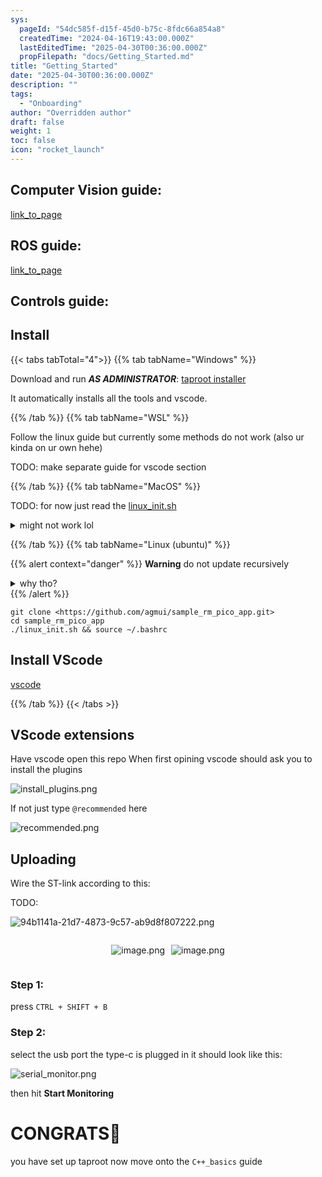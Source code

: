 ```yaml
---
sys:
  pageId: "54dc585f-d15f-45d0-b75c-8fdc66a854a8"
  createdTime: "2024-04-16T19:43:00.000Z"
  lastEditedTime: "2025-04-30T00:36:00.000Z"
  propFilepath: "docs/Getting_Started.md"
title: "Getting_Started"
date: "2025-04-30T00:36:00.000Z"
description: ""
tags:
  - "Onboarding"
author: "Overridden author"
draft: false
weight: 1
toc: false
icon: "rocket_launch"
---
```


## Computer Vision guide:

[link_to_page](86d45bc0-388b-4d26-8848-44f255f73d0e)

## ROS guide:

[link_to_page](3c76c1de-ec8f-46d6-8b0a-294005edc2d5)

## Controls guide:

## Install

{{< tabs tabTotal="4">}}
{{% tab tabName="Windows" %}}

Download and run _**AS ADMINISTRATOR**_: [taproot installer](https://github.com/Thornbots/TeachingFreshies/releases/tag/1.0)

It automatically installs all the tools and vscode.

{{% /tab %}}
{{% tab tabName="WSL" %}}

Follow the linux guide but currently some methods do not work (also ur kinda on ur own hehe)

TODO: make separate guide for vscode section

{{% /tab %}}
{{% tab tabName="MacOS" %}}

TODO: for now just read the [linux_init.sh](https://github.com/agmui/sample_rm_pico_app/blob/main/linux_init.sh)

<details>
<summary>might not work lol</summary>

`brew install libusb pkg-config`

Next install: [vscode](https://code.visualstudio.com/Download)

</details>

{{% /tab %}}
{{% tab tabName="Linux (ubuntu)" %}}

{{% alert context="danger" %}}
**Warning** do not update recursively
<details>
<summary>why tho?</summary>
There are some submodules that may go on for a while (like tinyusb) and I highly
recommend you don't need to get them.
If you want to see what submodules I update just look in `linux_init.sh`
</details>
{{% /alert %}}

```shell
git clone <https://github.com/agmui/sample_rm_pico_app.git>
cd sample_rm_pico_app
./linux_init.sh && source ~/.bashrc
```

## Install VScode

[vscode](https://code.visualstudio.com/Download)

{{% /tab %}}
{{< /tabs >}}

## VScode extensions

Have vscode open this repo
When first opining vscode should ask you to install the plugins

![install_plugins.png](https://prod-files-secure.s3.us-west-2.amazonaws.com/d518164a-d88e-44d1-a4ee-3adb3bd8bce0/89bd30f0-1825-4e77-867b-0a41ce370880/install_plugins.png?X-Amz-Algorithm=AWS4-HMAC-SHA256&X-Amz-Content-Sha256=UNSIGNED-PAYLOAD&X-Amz-Credential=ASIAZI2LB466TQJSHZ6S%2F20250615%2Fus-west-2%2Fs3%2Faws4_request&X-Amz-Date=20250615T131850Z&X-Amz-Expires=3600&X-Amz-Security-Token=IQoJb3JpZ2luX2VjEFoaCXVzLXdlc3QtMiJIMEYCIQDMvIL9W%2BMgFwfWLJcYxhpDbd5te7AYi%2F44By4eDIpeyAIhAJDDUOvsbhDKZ%2FvLwzz84vC85Sy961ROXTXD0%2B1ZZi1yKv8DCEMQABoMNjM3NDIzMTgzODA1IgxJNwSyoqcUsDSx0Ngq3AOKmLKvx6yOf%2Bi9Jvg03VF0bm7H7CmzML%2BzrwE8p7KTXAMIBMlhGcmJIyMrp%2Bh6%2BaFw683f13snyQMe5U2jYw61y9%2F9oNvwWoEAdZ1lfT17Jrj8Ndk6iIURLSD5XGNjwk%2BWk0ZPgRRj3lwrgXGGmAhYiyEJdEGLKhuTGJkCNqFovS1CnXsehoGLB9hgql%2FrAGOF%2BT5HBCCkb%2FakEaon64H6MdmvAWM6idft6t7Zq2RlUL6del5K4S7yZb%2BZo3Z0vzjW5K4qPEmHnEPehQCtLyf7kFshjwhOKXr6U48B4913diogLzUPgteot8g2cmwsPwWU9CiHoKwG9IJfY50scJMBHyuquDfytd4QAb9PqgQslliyquYpfxz54%2F%2FkKwVjTvzlO%2Bc6qZ%2BPcDimAClPtfdAJhNkmNvWaMm%2FGd6m6gUUvQ6Fsc%2FYbw1aImsE%2BnmvMI99gET8ClydXQxR5s38Q%2B%2FMtcwoksRR94eWnPSorPuWd3Fe186mMONtCB5dUWZ6ikAhW765ShzVLLj7iUO2s9qXXFMFSaYwt7qnVhnAOgvTLgW60vUfZkzoOiMcaEBxYYf%2B0sW9rrihO5rXFc1Hr26pT9M0gJeSxMypYCrbTiiD53tSKwwFtEusS%2FttXjCBpbrCBjqkAdbE1pijo5GxPyqs7elbyaTdE8xF%2B70jEl2nKSWsKBxa8bm64MKFY%2Fp9qlxOfdSmKUuaWn4fJ4hWLZ8h2ON7%2FtxPQitOYTXGVwA6%2B7xZ98KigkMgQxRybfTxB2N36dthDcBcKFWwftMulzj7wY0ttOQ%2FnsEvkwcXq%2FlrMQn9v7MxWj9lmUo5PsnZLgtXBccbLcph1lSSbBUaMrF%2FdwARaK23gsH%2B&X-Amz-Signature=daa2488092d86b9076ebdcd7df1d24fbcae2278ca5153375451dcc5ba6b50cfa&X-Amz-SignedHeaders=host&x-amz-checksum-mode=ENABLED&x-id=GetObject)

If not just type `@recommended` here  

![recommended.png](https://prod-files-secure.s3.us-west-2.amazonaws.com/d518164a-d88e-44d1-a4ee-3adb3bd8bce0/61e661e9-5d85-4dfc-be0d-8d2097a5e793/recommended.png?X-Amz-Algorithm=AWS4-HMAC-SHA256&X-Amz-Content-Sha256=UNSIGNED-PAYLOAD&X-Amz-Credential=ASIAZI2LB466TQJSHZ6S%2F20250615%2Fus-west-2%2Fs3%2Faws4_request&X-Amz-Date=20250615T131850Z&X-Amz-Expires=3600&X-Amz-Security-Token=IQoJb3JpZ2luX2VjEFoaCXVzLXdlc3QtMiJIMEYCIQDMvIL9W%2BMgFwfWLJcYxhpDbd5te7AYi%2F44By4eDIpeyAIhAJDDUOvsbhDKZ%2FvLwzz84vC85Sy961ROXTXD0%2B1ZZi1yKv8DCEMQABoMNjM3NDIzMTgzODA1IgxJNwSyoqcUsDSx0Ngq3AOKmLKvx6yOf%2Bi9Jvg03VF0bm7H7CmzML%2BzrwE8p7KTXAMIBMlhGcmJIyMrp%2Bh6%2BaFw683f13snyQMe5U2jYw61y9%2F9oNvwWoEAdZ1lfT17Jrj8Ndk6iIURLSD5XGNjwk%2BWk0ZPgRRj3lwrgXGGmAhYiyEJdEGLKhuTGJkCNqFovS1CnXsehoGLB9hgql%2FrAGOF%2BT5HBCCkb%2FakEaon64H6MdmvAWM6idft6t7Zq2RlUL6del5K4S7yZb%2BZo3Z0vzjW5K4qPEmHnEPehQCtLyf7kFshjwhOKXr6U48B4913diogLzUPgteot8g2cmwsPwWU9CiHoKwG9IJfY50scJMBHyuquDfytd4QAb9PqgQslliyquYpfxz54%2F%2FkKwVjTvzlO%2Bc6qZ%2BPcDimAClPtfdAJhNkmNvWaMm%2FGd6m6gUUvQ6Fsc%2FYbw1aImsE%2BnmvMI99gET8ClydXQxR5s38Q%2B%2FMtcwoksRR94eWnPSorPuWd3Fe186mMONtCB5dUWZ6ikAhW765ShzVLLj7iUO2s9qXXFMFSaYwt7qnVhnAOgvTLgW60vUfZkzoOiMcaEBxYYf%2B0sW9rrihO5rXFc1Hr26pT9M0gJeSxMypYCrbTiiD53tSKwwFtEusS%2FttXjCBpbrCBjqkAdbE1pijo5GxPyqs7elbyaTdE8xF%2B70jEl2nKSWsKBxa8bm64MKFY%2Fp9qlxOfdSmKUuaWn4fJ4hWLZ8h2ON7%2FtxPQitOYTXGVwA6%2B7xZ98KigkMgQxRybfTxB2N36dthDcBcKFWwftMulzj7wY0ttOQ%2FnsEvkwcXq%2FlrMQn9v7MxWj9lmUo5PsnZLgtXBccbLcph1lSSbBUaMrF%2FdwARaK23gsH%2B&X-Amz-Signature=cb280a049b87ed406c4033fa81b48c298baaf75480df14f168f6af0b79c48780&X-Amz-SignedHeaders=host&x-amz-checksum-mode=ENABLED&x-id=GetObject)

## Uploading

Wire the ST-link according to this:

TODO:

![94b1141a-21d7-4873-9c57-ab9d8f807222.png](https://prod-files-secure.s3.us-west-2.amazonaws.com/d518164a-d88e-44d1-a4ee-3adb3bd8bce0/e5fad17d-ab82-4300-9f4c-505ab4b1202c/94b1141a-21d7-4873-9c57-ab9d8f807222.png?X-Amz-Algorithm=AWS4-HMAC-SHA256&X-Amz-Content-Sha256=UNSIGNED-PAYLOAD&X-Amz-Credential=ASIAZI2LB466TQJSHZ6S%2F20250615%2Fus-west-2%2Fs3%2Faws4_request&X-Amz-Date=20250615T131850Z&X-Amz-Expires=3600&X-Amz-Security-Token=IQoJb3JpZ2luX2VjEFoaCXVzLXdlc3QtMiJIMEYCIQDMvIL9W%2BMgFwfWLJcYxhpDbd5te7AYi%2F44By4eDIpeyAIhAJDDUOvsbhDKZ%2FvLwzz84vC85Sy961ROXTXD0%2B1ZZi1yKv8DCEMQABoMNjM3NDIzMTgzODA1IgxJNwSyoqcUsDSx0Ngq3AOKmLKvx6yOf%2Bi9Jvg03VF0bm7H7CmzML%2BzrwE8p7KTXAMIBMlhGcmJIyMrp%2Bh6%2BaFw683f13snyQMe5U2jYw61y9%2F9oNvwWoEAdZ1lfT17Jrj8Ndk6iIURLSD5XGNjwk%2BWk0ZPgRRj3lwrgXGGmAhYiyEJdEGLKhuTGJkCNqFovS1CnXsehoGLB9hgql%2FrAGOF%2BT5HBCCkb%2FakEaon64H6MdmvAWM6idft6t7Zq2RlUL6del5K4S7yZb%2BZo3Z0vzjW5K4qPEmHnEPehQCtLyf7kFshjwhOKXr6U48B4913diogLzUPgteot8g2cmwsPwWU9CiHoKwG9IJfY50scJMBHyuquDfytd4QAb9PqgQslliyquYpfxz54%2F%2FkKwVjTvzlO%2Bc6qZ%2BPcDimAClPtfdAJhNkmNvWaMm%2FGd6m6gUUvQ6Fsc%2FYbw1aImsE%2BnmvMI99gET8ClydXQxR5s38Q%2B%2FMtcwoksRR94eWnPSorPuWd3Fe186mMONtCB5dUWZ6ikAhW765ShzVLLj7iUO2s9qXXFMFSaYwt7qnVhnAOgvTLgW60vUfZkzoOiMcaEBxYYf%2B0sW9rrihO5rXFc1Hr26pT9M0gJeSxMypYCrbTiiD53tSKwwFtEusS%2FttXjCBpbrCBjqkAdbE1pijo5GxPyqs7elbyaTdE8xF%2B70jEl2nKSWsKBxa8bm64MKFY%2Fp9qlxOfdSmKUuaWn4fJ4hWLZ8h2ON7%2FtxPQitOYTXGVwA6%2B7xZ98KigkMgQxRybfTxB2N36dthDcBcKFWwftMulzj7wY0ttOQ%2FnsEvkwcXq%2FlrMQn9v7MxWj9lmUo5PsnZLgtXBccbLcph1lSSbBUaMrF%2FdwARaK23gsH%2B&X-Amz-Signature=c6a62898e95ff2361b792745e8c4411f6a63b896b79f5e7f9b6337b2c08aad05&X-Amz-SignedHeaders=host&x-amz-checksum-mode=ENABLED&x-id=GetObject)

<div style="display: flex;flex-direction: row; column-gap:10px; max-width: 630px;justify-content: center;">
<div>

![image.png](https://prod-files-secure.s3.us-west-2.amazonaws.com/d518164a-d88e-44d1-a4ee-3adb3bd8bce0/210ecb78-1116-4d7b-b9b7-2292f66fa2c2/image.png?X-Amz-Algorithm=AWS4-HMAC-SHA256&X-Amz-Content-Sha256=UNSIGNED-PAYLOAD&X-Amz-Credential=ASIAZI2LB466YRSG6SFO%2F20250615%2Fus-west-2%2Fs3%2Faws4_request&X-Amz-Date=20250615T131854Z&X-Amz-Expires=3600&X-Amz-Security-Token=IQoJb3JpZ2luX2VjEFsaCXVzLXdlc3QtMiJGMEQCIGSu%2BgpXdEhfWsorpkHmxuSmML5ek1v0bmv461qv5GP6AiB81wCoFrs9HKNwsvzhMh%2F9ET8rMQTiPmtb7hKBJTzbmCr%2FAwhEEAAaDDYzNzQyMzE4MzgwNSIMpTpwl8dM53h1NQE3KtwDZkmRQhoIO56FevWsgYW9Lm55XZgdmzXRDGeLxvvzWKMN0c71JwIg0BKnKQEYZN96D6vQY%2BaTFIRO7Enpt7pM0sXyWxOl%2FIFK%2F7H5MqCDTZNbmLBZg0Z%2Bl%2BA21%2BPRtLtUnzcu7SF1KlA8wqRJqfjo1Lotyw72ou9xFNyymN8aNJI42t8Rm6Jyav0qxHpzbnBep2OLLAGK51%2BZiNgLsRKkDlblIIzbKo%2BIUt%2FwXR9oDVP0j85mL6BTZpfB6wq5FZndiaRRb5yHFRxcEJ8xiMRbXToscqS1%2BjZ19vA1InNLQV127jGhjWDGXjcvsKQNl68ohGKNkRB7FnQK1opHS06vYyMbrM5HYjmR6L6RwL7aJ0xVcw5pSGYcwfRWEHU9G64HX6HSgl7d4W6fzGRPjVq%2BILvzuNgfaAsWte9RUq3eTEZjNCcKzytdtUtMe7ZBiqMWmVgL67eA59dMYBVpbcs3mGGDikijlChJYtt1RFB2y9EgzfaJNH5GO%2BTFe0CyPQSs8OVPAcT8AizHRPCQfDTqffVQOyuyEYkq0m7KWieQyTlYo2AT2HxpUm41PVOT2%2FiBOtgLvK8sfbJSFpWnexUOnLwfbqegc%2B2YPwI21c%2Ft2oIZeHN9KbCRVwkfAFgw7cq6wgY6pgHrlap1LFh7P7vrjH3AiTYBrYvVnXLuEEEna%2Fhqyo%2FVIO%2Bhn6q5Iev2sXzSzgUrhOZmZr2uyRTsz3tIyJEkYfxz7sigar%2FFFhcfkDv7xX2gYDf3Sa4zIXjrYdPSPf4pa%2BqDRibz1byhwxOW5Crrz%2FGHBd1M3h5fLIrK4v%2BE%2FVuWnNvD7Bi3hZ%2FJs4Y%2BKyB41i5XNuQKJa8X2Z8ADS34sVypI1miMSWX&X-Amz-Signature=a000cd74dbf119547ea364d9fc77dc249832308abd9c83998a7aa3a80aea0bbe&X-Amz-SignedHeaders=host&x-amz-checksum-mode=ENABLED&x-id=GetObject)

</div>
<div>

![image.png](https://prod-files-secure.s3.us-west-2.amazonaws.com/d518164a-d88e-44d1-a4ee-3adb3bd8bce0/33a0fd0f-8ca6-4a86-8e09-26e95ded1fff/image.png?X-Amz-Algorithm=AWS4-HMAC-SHA256&X-Amz-Content-Sha256=UNSIGNED-PAYLOAD&X-Amz-Credential=ASIAZI2LB466U45YFOK7%2F20250615%2Fus-west-2%2Fs3%2Faws4_request&X-Amz-Date=20250615T131854Z&X-Amz-Expires=3600&X-Amz-Security-Token=IQoJb3JpZ2luX2VjEFoaCXVzLXdlc3QtMiJGMEQCIGA3Z71oaGu1t5vhUoGg2vynyhnU9A440GcjywXaxsoMAiB2sllW4mFp3JXJ6%2F3N7UbGwSfk1VhUU%2B1WCSoaOdruOSr%2FAwhCEAAaDDYzNzQyMzE4MzgwNSIMQBW2l9X3KpHjlP%2FdKtwDwoVJNNS9aAydh3uKzKya%2BT2yovg7AnPaL35nDD%2F8aBIrSeQ%2FHGRwRPmODPeWWjpVcwfHb%2FmetKf5ZJqmoOMZ%2FiwU6bS0KpVeHkrMdublJhKxbJU5LG3p4wFVJuRzl0quJg3zfIQ5t2Dr5RNtXWmcvHT7AEOJTAOigpKJOoxzzOB50R4uS7vQ56%2BOaz5oPnpOLLuKqvoCP4P7%2BXpKiLHD3%2FjYZDD%2FaxgfJ9klNLVp4a8NUq3y%2F%2F9AZ0bma%2FTfgPce7hfgfaYnfxt%2FJ2BDaWBO0qLx1%2BzxuUEIjEW4xjLfGAgut4kIOwyapcA97Mbgg0PnVL7R5aDVSG3NgFlInwenP2V0sHjMXEW6kZYDC6Ta6Vc%2BTWYOpyopPk1Trr7ijXVIc%2FJhMZRXYO1ZZQnWPuRp%2FnfWzzjX3ky1sZv1T3eH7PLtGjj%2B20Nz96s%2F%2F7zu8taGZsH%2FIS73JodtuzjlANbfZzKzy2MXaTLsjJPOvYLcP1%2B6pyo6aNr3PI9ecGpkiCyMdgQ2oMRic51nu4%2FfzhLvDHi9OIDzlf%2BlwnYxzfvTAP7zlOmyrT4yPNIjntLmdMwi2n64Egg3aAgwPRa%2B0whXgDPdg3Jeo4LEMy2KCAowhfpoMRWVk19bBZ4jEQUw25%2B6wgY6pgHv1mW5d1s%2Fu065LiB9I437C65PyT%2FJ59opOLEVSAS%2BVfNh0DkMUf6eZVAxgfkUHvE5xzuCJUUY00urqb70xXu4zjFEr%2B4si5AKGy%2FHwiS%2BoCIFkwQTc1PrI9VEwlds9cn5hKzUVwAt2t1LGq9L2wD%2Bm9rTkiNR1BMFUFasZxS3m5icisicdYIqmtcX8F1LeuDqsgYdIwQ8mf4TTSOcaT28YSOZLttP&X-Amz-Signature=d836714726f57b3cda04a65a4ac4673d3a2d62e92a44e9530ca3c909448e1a32&X-Amz-SignedHeaders=host&x-amz-checksum-mode=ENABLED&x-id=GetObject)

</div>
</div>

### Step 1:

press `CTRL + SHIFT + B`

### Step 2:

select the usb port the type-c is plugged in it should look like this:

![serial_monitor.png](https://prod-files-secure.s3.us-west-2.amazonaws.com/d518164a-d88e-44d1-a4ee-3adb3bd8bce0/f03f4774-05d4-4393-b6a0-d5efb6d315ab/serial_monitor.png?X-Amz-Algorithm=AWS4-HMAC-SHA256&X-Amz-Content-Sha256=UNSIGNED-PAYLOAD&X-Amz-Credential=ASIAZI2LB466TQJSHZ6S%2F20250615%2Fus-west-2%2Fs3%2Faws4_request&X-Amz-Date=20250615T131850Z&X-Amz-Expires=3600&X-Amz-Security-Token=IQoJb3JpZ2luX2VjEFoaCXVzLXdlc3QtMiJIMEYCIQDMvIL9W%2BMgFwfWLJcYxhpDbd5te7AYi%2F44By4eDIpeyAIhAJDDUOvsbhDKZ%2FvLwzz84vC85Sy961ROXTXD0%2B1ZZi1yKv8DCEMQABoMNjM3NDIzMTgzODA1IgxJNwSyoqcUsDSx0Ngq3AOKmLKvx6yOf%2Bi9Jvg03VF0bm7H7CmzML%2BzrwE8p7KTXAMIBMlhGcmJIyMrp%2Bh6%2BaFw683f13snyQMe5U2jYw61y9%2F9oNvwWoEAdZ1lfT17Jrj8Ndk6iIURLSD5XGNjwk%2BWk0ZPgRRj3lwrgXGGmAhYiyEJdEGLKhuTGJkCNqFovS1CnXsehoGLB9hgql%2FrAGOF%2BT5HBCCkb%2FakEaon64H6MdmvAWM6idft6t7Zq2RlUL6del5K4S7yZb%2BZo3Z0vzjW5K4qPEmHnEPehQCtLyf7kFshjwhOKXr6U48B4913diogLzUPgteot8g2cmwsPwWU9CiHoKwG9IJfY50scJMBHyuquDfytd4QAb9PqgQslliyquYpfxz54%2F%2FkKwVjTvzlO%2Bc6qZ%2BPcDimAClPtfdAJhNkmNvWaMm%2FGd6m6gUUvQ6Fsc%2FYbw1aImsE%2BnmvMI99gET8ClydXQxR5s38Q%2B%2FMtcwoksRR94eWnPSorPuWd3Fe186mMONtCB5dUWZ6ikAhW765ShzVLLj7iUO2s9qXXFMFSaYwt7qnVhnAOgvTLgW60vUfZkzoOiMcaEBxYYf%2B0sW9rrihO5rXFc1Hr26pT9M0gJeSxMypYCrbTiiD53tSKwwFtEusS%2FttXjCBpbrCBjqkAdbE1pijo5GxPyqs7elbyaTdE8xF%2B70jEl2nKSWsKBxa8bm64MKFY%2Fp9qlxOfdSmKUuaWn4fJ4hWLZ8h2ON7%2FtxPQitOYTXGVwA6%2B7xZ98KigkMgQxRybfTxB2N36dthDcBcKFWwftMulzj7wY0ttOQ%2FnsEvkwcXq%2FlrMQn9v7MxWj9lmUo5PsnZLgtXBccbLcph1lSSbBUaMrF%2FdwARaK23gsH%2B&X-Amz-Signature=41041f555e4f99c2a30173ca8825a5e34833ceef042fea3a1aa481dfbb20ef45&X-Amz-SignedHeaders=host&x-amz-checksum-mode=ENABLED&x-id=GetObject)

then hit **Start Monitoring**

# CONGRATS🎉

you have set up taproot now move onto the `C++_basics` guide
